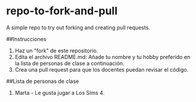 # repo-to-fork-and-pull
A simple repo to try out forking and creating pull requests. 

##Instrucciones
1. Haz un "fork" de este repositorio. 
2. Edita el archivo README.md: Añade tu nombre y tu hobby preferido en la lista de personas de clase a continuación. 
3. Crea una pull request para que los docentes puedan revisar el código. 

##Lista de personas de clase
1. Marta - Le gusta jugar a Los Sims 4. 
